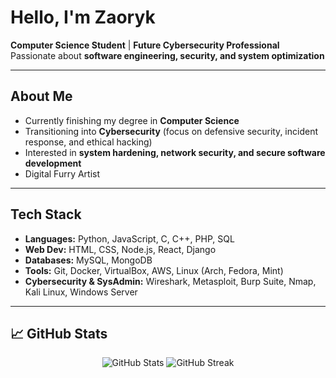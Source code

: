 # Hello, I'm Zaoryk

**Computer Science Student** | **Future Cybersecurity Professional**  
Passionate about **software engineering, security, and system optimization**

---

## About Me
- Currently finishing my degree in **Computer Science**
- Transitioning into **Cybersecurity** (focus on defensive security, incident response, and ethical hacking)
- Interested in **system hardening, network security, and secure software development**
- Digital Furry Artist

---

## Tech Stack
- **Languages:** Python, JavaScript, C, C++, PHP, SQL  
- **Web Dev:** HTML, CSS, Node.js, React, Django  
- **Databases:** MySQL, MongoDB  
- **Tools:** Git, Docker, VirtualBox, AWS, Linux (Arch, Fedora, Mint)  
- **Cybersecurity & SysAdmin:** Wireshark, Metasploit, Burp Suite, Nmap, Kali Linux, Windows Server

---

## 📈 GitHub Stats
<p align="center">
  <img src="https://github-readme-stats.vercel.app/api?username=Zaoryk&show_icons=true&theme=tokyonight" alt="GitHub Stats" />
  <img src="https://github-readme-streak-stats.herokuapp.com/?user=Zaoryk&theme=tokyonight" alt="GitHub Streak" />
</p>
